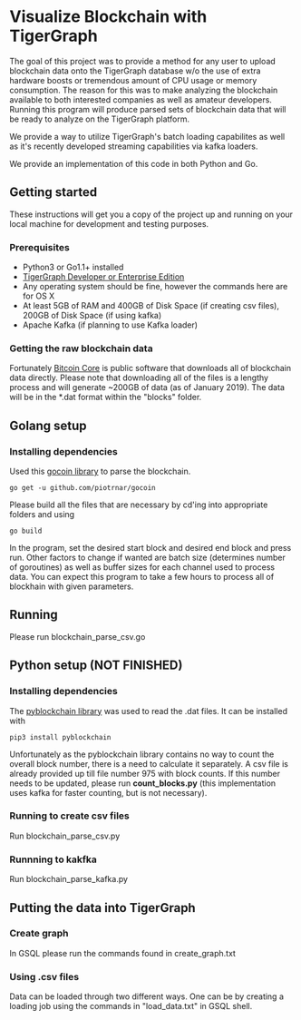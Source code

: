 # Visualize Blockchain with TigerGraph

The goal of this project was to provide a method for any user to upload blockchain data onto the TigerGraph database w/o the use of extra hardware boosts or tremendous amount of CPU usage or memory consumption. The reason for this was to make analyzing the blockchain available to both interested companies as well as amateur developers. Running this program will produce parsed sets of blockchain data that will be ready to analyze on the TigerGraph platform.

We provide a way to utilize TigerGraph's batch loading capabilites as well as it's recently developed streaming capabilities via kafka loaders.

We provide an implementation of this code in both Python and Go.

## Getting started

These instructions will get you a copy of the project up and running on your local machine for development and testing purposes.

### Prerequisites

* Python3 or Go1.1+ installed
* [TigerGraph Developer or Enterprise Edition](https://www.tigergraph.com/download/)
* Any operating system should be fine, however the commands here are for OS X
* At least 5GB of RAM and 400GB of Disk Space (if creating csv files), 200GB of Disk Space (if using kafka)
* Apache Kafka (if planning to use Kafka loader)

### Getting the raw blockchain data

Fortunately [Bitcoin Core](https://bitcoin.org/en/download) is public software that downloads all of blockchain data directly. Please note that downloading all of the files is a lengthy process and will generate ~200GB of data (as of January 2019). The data will be in the *.dat format within the "blocks" folder.

## Golang setup

### Installing dependencies

Used this [gocoin library](github.com/piotrnar/gocoin) to parse the blockchain. 

```
go get -u github.com/piotrnar/gocoin
```

Please build all the files that are necessary by cd'ing into appropriate folders and using 

`go build`

In the program, set the desired start block and desired end block and press run. Other factors to change if wanted are batch size (determines number of goroutines) as well as buffer sizes for each channel used to process data. You can expect this program to take a few hours to process all of blockhain with given parameters.

## Running

Please run blockchain_parse_csv.go


## Python setup (NOT FINISHED)

### Installing dependencies

The [pyblockchain library](https://github.com/toidi/pyblockchain) was used to read the .dat files. It can be installed with

```
pip3 install pyblockchain
``` 

Unfortunately as the pyblockchain library contains no way to count the overall block number, there is a need to calculate it separately. A csv file is already provided up till file number 975 with block counts. If this number needs to be updated, please run **count_blocks.py** (this implementation uses kafka for faster counting, but is not necessary).

### Running to create csv files

Run blockchain_parse_csv.py

### Runnning to kakfka

Run blockchain_parse_kafka.py


## Putting the data into TigerGraph

### Create graph

In GSQL please run the commands found in create_graph.txt

### Using .csv files

Data can be loaded through two different ways. One can be by creating a loading job using the commands in "load_data.txt" in GSQL shell. 
